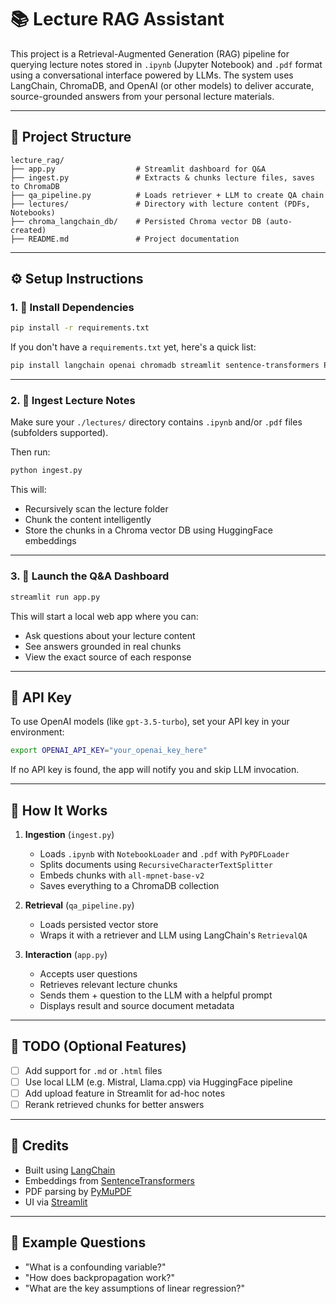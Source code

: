 # 📚 Lecture RAG Assistant

This project is a Retrieval-Augmented Generation (RAG) pipeline for querying lecture notes stored in `.ipynb` (Jupyter Notebook) and `.pdf` format using a conversational interface powered by LLMs. The system uses LangChain, ChromaDB, and OpenAI (or other models) to deliver accurate, source-grounded answers from your personal lecture materials.

---

## 📁 Project Structure

```
lecture_rag/
├── app.py                  # Streamlit dashboard for Q&A
├── ingest.py               # Extracts & chunks lecture files, saves to ChromaDB
├── qa_pipeline.py          # Loads retriever + LLM to create QA chain
├── lectures/               # Directory with lecture content (PDFs, Notebooks)
├── chroma_langchain_db/    # Persisted Chroma vector DB (auto-created)
├── README.md               # Project documentation
```

---

## ⚙️ Setup Instructions

### 1. 🔧 Install Dependencies

```bash
pip install -r requirements.txt
```

If you don't have a `requirements.txt` yet, here's a quick list:

```bash
pip install langchain openai chromadb streamlit sentence-transformers PyMuPDF
```

---

### 2. 👅 Ingest Lecture Notes

Make sure your `./lectures/` directory contains `.ipynb` and/or `.pdf` files (subfolders supported).

Then run:

```bash
python ingest.py
```

This will:

* Recursively scan the lecture folder
* Chunk the content intelligently
* Store the chunks in a Chroma vector DB using HuggingFace embeddings

---

### 3. 🤖 Launch the Q\&A Dashboard

```bash
streamlit run app.py
```

This will start a local web app where you can:

* Ask questions about your lecture content
* See answers grounded in real chunks
* View the exact source of each response

---

## 🔑 API Key

To use OpenAI models (like `gpt-3.5-turbo`), set your API key in your environment:

```bash
export OPENAI_API_KEY="your_openai_key_here"
```

If no API key is found, the app will notify you and skip LLM invocation.

---

## 🧐 How It Works

1. **Ingestion** (`ingest.py`)

   * Loads `.ipynb` with `NotebookLoader` and `.pdf` with `PyPDFLoader`
   * Splits documents using `RecursiveCharacterTextSplitter`
   * Embeds chunks with `all-mpnet-base-v2`
   * Saves everything to a ChromaDB collection

2. **Retrieval** (`qa_pipeline.py`)

   * Loads persisted vector store
   * Wraps it with a retriever and LLM using LangChain's `RetrievalQA`

3. **Interaction** (`app.py`)

   * Accepts user questions
   * Retrieves relevant lecture chunks
   * Sends them + question to the LLM with a helpful prompt
   * Displays result and source document metadata

---

## 📌 TODO (Optional Features)

* [ ] Add support for `.md` or `.html` files
* [ ] Use local LLM (e.g. Mistral, Llama.cpp) via HuggingFace pipeline
* [ ] Add upload feature in Streamlit for ad-hoc notes
* [ ] Rerank retrieved chunks for better answers

---

## 📣 Credits

* Built using [LangChain](https://www.langchain.com/)
* Embeddings from [SentenceTransformers](https://www.sbert.net/)
* PDF parsing by [PyMuPDF](https://pymupdf.readthedocs.io/)
* UI via [Streamlit](https://streamlit.io/)

---

## 💬 Example Questions

* "What is a confounding variable?"
* "How does backpropagation work?"
* "What are the key assumptions of linear regression?"
